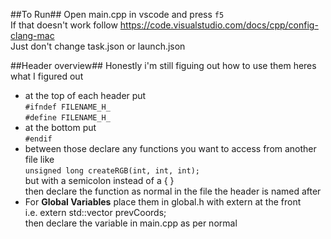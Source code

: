 ##To Run##
Open main.cpp in vscode and press `f5`  
If that doesn't work follow https://code.visualstudio.com/docs/cpp/config-clang-mac  
Just don't change task.json or launch.json  

##Header overview##
Honestly i'm still figuing out how to use them heres what I figured out  
- at the top of each header put  
  `#ifndef FILENAME_H_`  
  `#define FILENAME_H_`  
- at the bottom put  
  `#endif`  
- between those declare any functions you want to access from another file like  
    `unsigned long createRGB(int, int, int);`  
    but with a semicolon instead of a { }  
    then declare the function as normal in the file the header is named after  
- For <b>Global Variables</b> place them in global.h with extern at the front  
    i.e. extern std::vector<int> prevCoords;  
    then declare the variable in main.cpp as per normal  

